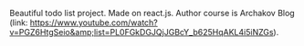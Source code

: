Beautiful todo list project. Made on react.js. Author course is Archakov Blog (link: https://www.youtube.com/watch?v=PGZ6HtgSeio&amp;list=PL0FGkDGJQjJGBcY_b625HqAKL4i5iNZGs).
